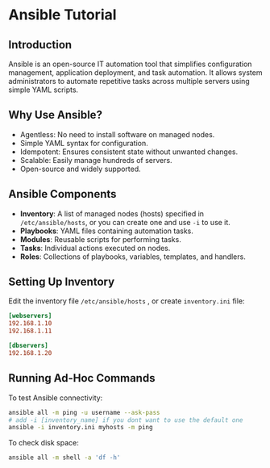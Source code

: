 # Ansible Tutorial

## Introduction
Ansible is an open-source IT automation tool that simplifies configuration management, application deployment, and task automation. It allows system administrators to automate repetitive tasks across multiple servers using simple YAML scripts.

## Why Use Ansible?
- Agentless: No need to install software on managed nodes.
- Simple YAML syntax for configuration.
- Idempotent: Ensures consistent state without unwanted changes.
- Scalable: Easily manage hundreds of servers.
- Open-source and widely supported.

## Ansible Components
- **Inventory**: A list of managed nodes (hosts) specified in `/etc/ansible/hosts`, or you can create one and use `-i` to use it.
- **Playbooks**: YAML files containing automation tasks.
- **Modules**: Reusable scripts for performing tasks.
- **Tasks**: Individual actions executed on nodes.
- **Roles**: Collections of playbooks, variables, templates, and handlers.


## Setting Up Inventory
Edit the inventory file `/etc/ansible/hosts` , or create `inventory.ini` file:
```ini
[webservers]
192.168.1.10
192.168.1.11

[dbservers]
192.168.1.20
```

## Running Ad-Hoc Commands
To test Ansible connectivity:
```bash
ansible all -m ping -u username --ask-pass 
# add -i [inventory_name] if you dont want to use the default one
ansible -i inventory.ini myhosts -m ping 
```
To check disk space:
```bash
ansible all -m shell -a 'df -h'
```




